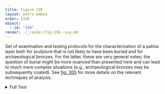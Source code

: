 ```yaml
---
title: Figure 338
layout: entry-embed
order: 1338
object:
  - id: "338"
render: ./_render/fig-338--svg.md
---
```


Set of examination and testing protocols for the characterization of a patina layer both for sculpture that is not likely to have been buried and for archaeological bronzes. For the latter, these are very general notes; the question of burial might be more nuanced than presented here and can lead to much more complex situations (e.g., archaeological bronzes may be subsequently coated). See [fig. 305](/visual-atlas/305/) for more details on the relevant techniques of analysis.

<div class="backmatter">

<details class="image-description">

<summary>Full Text</summary>

TK

</details>

</div>